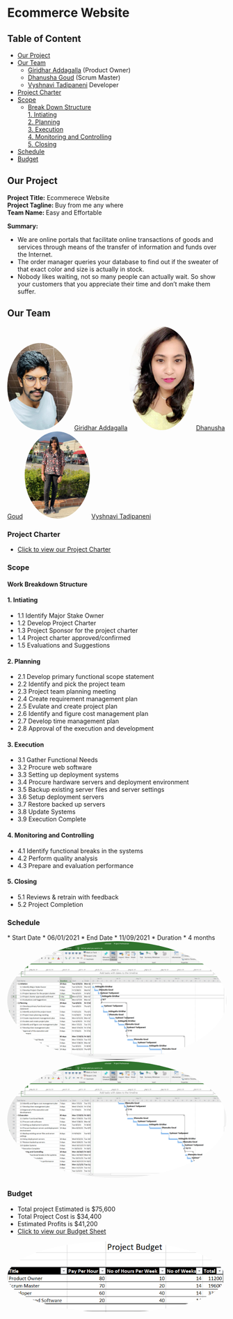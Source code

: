 
# Ecommerce Website

## Table of Content
* [Our Project](#ourproject)
* [Our Team](#ourteam)
  * [Giridhar Addagalla](#giridhar) (Product Owner)
  * [Dhanusha Goud](#dhanush) (Scrum Master)
  * [Vyshnavi Tadipaneni](#vyshnavi)  Developer
* [Project Charter](#projectcharter)
* [Scope](#scope)
   * [Break Down Structure](#breakdown)    
         [1. Intiating](#iniating)    
         [2. Planning ](#planning)  
         [3. Execution](#execution)    
         [4. Monitoring and Controlling](#monitoring)  
         [5. Closing](#closing)  
* [Schedule](#schedule)
* [Budget](#budget)

<h2 id="ourproject"> Our Project </h2>
 
   <strong>Project Title:</strong> Ecommerece Website<br>
   <strong>Project Tagline: </strong>Buy from me any where<br>
   <strong>Team Name: </strong>Easy and Effortable<br>
   
**Summary:**<br>
* We are online portals that facilitate online transactions of goods and services through means of the transfer of information and funds over the Internet. 
* The order manager queries your database to find out if the sweater of that exact color and size is actually in stock.
* Nobody likes waiting, not so many people can actually wait. So show your customers that you appreciate their time and don’t make them suffer.

<h2 id="ourteam">Our Team</h3>

<img src="./images/giridhar.jpeg" alt="giridhar image" width="150" style="border-radius:50%" /> 
<a href="https://github.com/giridhar196" id="giridhar">Giridhar Addagalla</a> 
              


<img src="./images/dhanushag.jpeg" alt="dhanush image" width="150" style="border-radius:50%" /> 
<a href="https://github.com/Dhanushagoud" id="dhanush">Dhanusha Goud</a> 



<img src="./images/vyshnavi.jpeg" alt="vyshnavi image" width="150" style="border-radius:50%" /> 
<a href="https://github.com/vyshnavi1996" id="vyshnavi">Vyshnavi Tadipaneni</a> 
   
<h3 id="projectcharter"> Project Charter</h3>

* [Click to view our Project Charter](markdown/charter.md)


<h3 id="scope"> Scope</h3>

<h4 id="breakdown"> Work Breakdown Structure </h4>

<h4 id="iniating"> 1. Intiating</h4>

 * 1.1 Identify Major Stake Owner
 * 1.2 Develop Project Charter
 * 1.3 Project Sponsor for the project charter 
 * 1.4 Project charter approved/confirmed
 * 1.5 Evaluations and Suggestions
 
<h4 id="planning"> 2. Planning </h4>

 * 2.1 Develop primary functional scope statement 
 * 2.2 Identify and pick the project team 
 * 2.3 Project team planning meeting
 * 2.4 Create requirement management plan
 * 2.5 Evulate and create project plan  
 * 2.6 Identify and figure cost management plan 
 * 2.7 Develop time management plan  
 * 2.8 Approval of the execution and development
 
<h4 id="execution"> 3. Execution</h4>

  * 3.1 Gather Functional Needs
  * 3.2 Procure web software
  * 3.3 Setting up deployment systems
  * 3.4 Procure hardware servers and deployment environment
  * 3.5 Backup existing server files and server settings
  * 3.6 Setup deployment servers
  * 3.7 Restore backed up servers
  * 3.8 Update Systems
  * 3.9 Execution Complete
<h4 id="monitoring"> 4. Monitoring and Controlling</h4>

  * 4.1 Identify functional breaks in the systems
  * 4.2 Perform quality analysis
  * 4.3 Prepare and evaluation performance
  
<h4 id="closing"> 5. Closing</h4>

  * 5.1 Reviews & retrain with feedback
  * 5.2 Project Completion

<h3 id="schedule"> Schedule</h3>
* Start Date
  * 06/01/2021
* End Date
  * 11/09/2021
* Duration
  * 4 months

<img src="./images/project_schedule.png" alt="Project Schedule image" width="max" style="border-radius:50%" />

<img src="./images/project_schedule_2.png" alt="Project Schedule image" width="max" style="border-radius:50%" />

<h3 id="budget"> Budget</h3>

* Total project Estimated is $75,600
* Total Project Cost is $34,400
* Estimated Profits is $41,200
* [Click to view our Budget Sheet](budget/budget.xlxs)

<img src="./images/project_budget.PNG" alt="budget image" width="500" style="border-radius:50%" />
